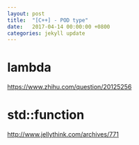 ```yaml
---
layout: post
title:  "[C++] - POD type"
date:   2017-04-14 00:00:00 +0800
categories: jekyll update
---  
```


# lambda  
<https://www.zhihu.com/question/20125256>

# std::function  
<http://www.jellythink.com/archives/771>

